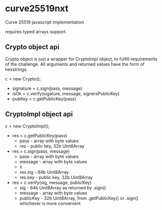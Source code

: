 curve25519nxt
=============

Curve 25519 javascript implementation

requires typed arrays support.

Crypto object api
-----------------

Crypto object is just a wrapper for CryptoImpl object, to fulfill requirements of the challenge.
All arguments and returned values have the form of hexstrings.

c = new Crypto();

* signature = c.sign(pass, message)
* isOk = c.verify(sigature, message, signersPublicKey)
* pubKey = c.getPublicKey(pass)

CryptoImpl object api
---------------------

c = new CryptoImpl();

* res = c.getPublicKey(pass)
  * pass - array with byte values
  * res - public key, 32b Uint8Array
* res = c.sign(pass, message)
  * pass - array with byte values
  * message - array with byte values
  * x
  * res.sig - 64b Uint8Array
  * res.key - public key, 32b Uint8Array
* res = c.verify(sig, message, publicKey)
  * sig - 64b Uint8Array as returned by .sign()
  * message - array with byte values
  * publicKey - 32b Uint8Array, from .getPublicKey() or .sign() whichever is more convenient

